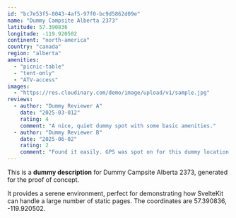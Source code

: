 ```yaml
---
id: "bc7e53f5-8043-4af5-97f0-bc9d5862d09e"
name: "Dummy Campsite Alberta 2373"
latitude: 57.390836
longitude: -119.920502
continent: "north-america"
country: "canada"
region: "alberta"
amenities:
  - "picnic-table"
  - "tent-only"
  - "ATV-access"
images:
  - "https://res.cloudinary.com/demo/image/upload/v1/sample.jpg"
reviews:
  - author: "Dummy Reviewer A"
    date: "2025-03-012"
    rating: 4
    comment: "A nice, quiet dummy spot with some basic amenities."
  - author: "Dummy Reviewer B"
    date: "2025-06-02"
    rating: 2
    comment: "Found it easily. GPS was spot on for this dummy location."
---
```


This is a **dummy description** for Dummy Campsite Alberta 2373, generated for the proof of concept.

It provides a serene environment, perfect for demonstrating how SvelteKit can handle a large number of static pages. The coordinates are 57.390836, -119.920502.
